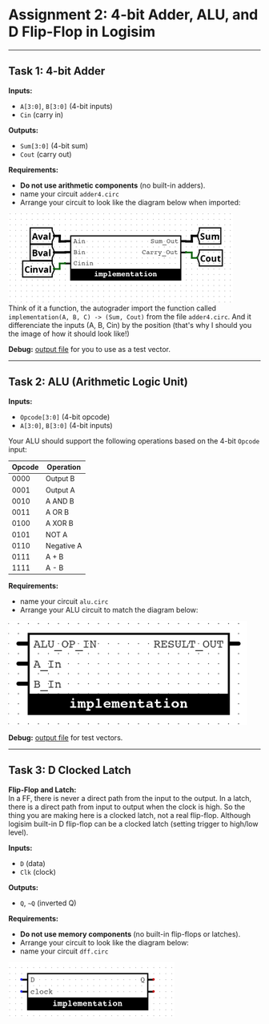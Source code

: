 
# Assignment 2: 4-bit Adder, ALU, and D Flip-Flop in Logisim


---

## Task 1: 4-bit Adder

**Inputs:**
- `A[3:0]`, `B[3:0]` (4-bit inputs)
- `Cin` (carry in)

**Outputs:**
- `Sum[3:0]` (4-bit sum)
- `Cout` (carry out)

**Requirements:**
- **Do not use arithmetic components** (no built-in adders).
- name your circuit `adder4.circ`
- Arrange your circuit to look like the diagram below when imported:

![4-bit Adder](adder.png)\
Think of it a function, the autograder import the function called `implementation(A, B, C) -> (Sum, Cout)` from the file `adder4.circ`. And it differenciate the inputs (A, B, Cin) by the position (that's why I should you the image of how it should look like!)

**Debug:**
[output file](adderOutput.txt) for you to use as a test vector.

---

## Task 2: ALU (Arithmetic Logic Unit)

**Inputs:**
- `Opcode[3:0]` (4-bit opcode)
- `A[3:0]`, `B[3:0]` (4-bit inputs)

Your ALU should support the following operations based on the 4-bit `Opcode` input:

| Opcode | Operation      |
|--------|---------------|
| 0000   | Output B      |
| 0001   | Output A      |
| 0010   | A AND B       |
| 0011   | A OR B        |
| 0100   | A XOR B       |
| 0101   | NOT A         |
| 0110   | Negative A    |
| 0111   | A + B         |
| 1111   | A - B         |

**Requirements:**
- name your circuit `alu.circ`
- Arrange your ALU circuit to match the diagram below:

![ALU Diagram](alu.png)

**Debug:**
[output file](aluOutput.txt) for test vectors.

---

## Task 3: D Clocked Latch

**Flip-Flop and Latch:** \
In a FF, there is never a direct path from the input to the output. In a latch, there is a direct path from input to output when the clock is high. So the thing you are making here is a clocked latch, not a real flip-flop. Although logisim built-in D flip-flop can be a clocked latch (setting trigger to high/low level).

**Inputs:**
- `D` (data)
- `Clk` (clock)

**Outputs:**
- `Q`, `~Q` (inverted Q)

**Requirements:**
- **Do not use memory components** (no built-in flip-flops or latches).
- Arrange your circuit to look like the diagram below:
- name your circuit `dff.circ`

![D Flip-Flop](d-flip-flop.png)
